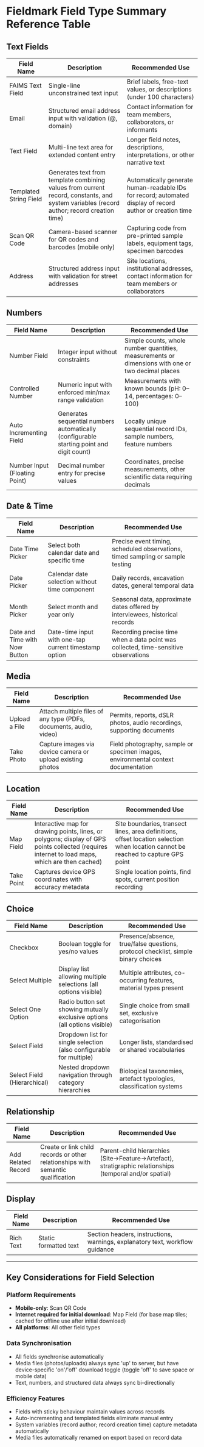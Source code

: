 # Fieldmark Field Type Summary Reference Table

## Text Fields
| Field Name | Description | Recommended Use |
|------------|-------------|-----------------|
| FAIMS Text Field | Single-line unconstrained text input | Brief labels, free-text values, or descriptions (under 100 characters) |
| Email | Structured email address input with validation (@, domain) | Contact information for team members, collaborators, or informants |
| Text Field | Multi-line text area for extended content entry | Longer field notes, descriptions, interpretations, or other narrative text |
| Templated String Field | Generates text from template combining values from current record, constants, and system variables (record author; record creation time) | Automatically generate human-readable IDs for record; automated display of record author or creation time |
| Scan QR Code | Camera-based scanner for QR codes and barcodes (mobile only) | Capturing code from pre-printed sample labels, equipment tags, specimen barcodes |
| Address | Structured address input with validation for street addresses | Site locations, institutional addresses, contact information for team members or collaborators |

## Numbers
| Field Name | Description | Recommended Use |
|------------|-------------|-----------------|
| Number Field | Integer input without constraints | Simple counts, whole number quantities, measurements or dimensions with one or two decimal places |
| Controlled Number | Numeric input with enforced min/max range validation | Measurements with known bounds (pH: 0–14, percentages: 0–100) |
| Auto Incrementing Field | Generates sequential numbers automatically (configurable starting point and digit count) | Locally unique sequential record IDs, sample numbers, feature numbers |
| Number Input (Floating Point) | Decimal number entry for precise values | Coordinates, precise measurements, other scientific data requiring decimals |

## Date & Time
| Field Name | Description | Recommended Use |
|------------|-------------|-----------------|
| Date Time Picker | Select both calendar date and specific time | Precise event timing, scheduled observations, timed sampling or sample testing |
| Date Picker | Calendar date selection without time component | Daily records, excavation dates, general temporal data |
| Month Picker | Select month and year only | Seasonal data, approximate dates offered by interviewees, historical records |
| Date and Time with Now Button | Date-time input with one-tap current timestamp option | Recording precise time when a data point was collected, time-sensitive observations |

## Media
| Field Name | Description | Recommended Use |
|------------|-------------|-----------------|
| Upload a File | Attach multiple files of any type (PDFs, documents, audio, video) | Permits, reports, dSLR photos, audio recordings, supporting documents |
| Take Photo | Capture images via device camera or upload existing photos | Field photography, sample or specimen images, environmental context documentation |

## Location
| Field Name | Description | Recommended Use |
|------------|-------------|-----------------|
| Map Field | Interactive map for drawing points, lines, or polygons; display of GPS points collected (requires internet to load maps, which are then cached) | Site boundaries, transect lines, area definitions, offset location selection when location cannot be reached to capture GPS point |
| Take Point | Captures device GPS coordinates with accuracy metadata | Single location points, find spots, current position recording |

## Choice
| Field Name | Description | Recommended Use |
|------------|-------------|-----------------|
| Checkbox | Boolean toggle for yes/no values | Presence/absence, true/false questions, protocol checklist, simple binary choices |
| Select Multiple | Display list allowing multiple selections (all options visible) | Multiple attributes, co-occurring features, material types present |
| Select One Option | Radio button set showing mutually exclusive options (all options visible) | Single choice from small set, exclusive categorisation |
| Select Field | Dropdown list for single selection (also configurable for multiple) | Longer lists, standardised or shared vocabularies |
| Select Field (Hierarchical) | Nested dropdown navigation through category hierarchies | Biological taxonomies, artefact typologies, classification systems |

## Relationship
| Field Name | Description | Recommended Use |
|------------|-------------|-----------------|
| Add Related Record | Create or link child records or other relationships with semantic qualification | Parent-child hierarchies (Site→Feature→Artefact), stratigraphic relationships (temporal and/or spatial) |

## Display
| Field Name | Description | Recommended Use |
|------------|-------------|-----------------|
| Rich Text | Static formatted text | Section headers, instructions, warnings, explanatory text, workflow guidance |

---

## Key Considerations for Field Selection

### Platform Requirements
- **Mobile-only**: Scan QR Code
- **Internet required for initial download**: Map Field (for base map tiles; cached for offline use after initial download)
- **All platforms**: All other field types

### Data Synchronisation
- All fields synchronise automatically
- Media files (photos/uploads) always sync 'up' to server, but have device-specific 'on'/'off' download toggle (toggle 'off' to save space or mobile data)
- Text, numbers, and structured data always sync bi-directionally

### Efficiency Features
- Fields with sticky behaviour maintain values across records
- Auto-incrementing and templated fields eliminate manual entry
- System variables (record author; record creation time) capture metadata automatically
- Media files automatically renamed on export based on record data